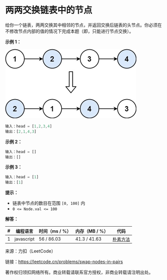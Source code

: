 # 两两交换链表中的节点

给你一个链表，两两交换其中相邻的节点，并返回交换后链表的头节点。你必须在不修改节点内部的值的情况下完成本题（即，只能进行节点交换）。

**示例 1：**

![示例1](./eg1.jpg)

``` javascript
输入：head = [1,2,3,4]
输出：[2,1,4,3]
```

**示例 2：**

``` javascript
输入：head = []
输出：[]
```

**示例 3：**

``` javascript
输入：head = [1]
输出：[1]
```

**提示：**

- 链表中节点的数目在范围 `[0, 100]` 内
- `0 <= Node.val <= 100`

**解答：**

**#**|**编程语言**|**时间（ms / %）**|**内存（MB / %）**|**代码**
--|--|--|--|--
1|javascript|56 / 86.03|41.3 / 41.63|[朴素方法](./javascript/ac_v1.js)

来源：力扣（LeetCode）

链接：https://leetcode.cn/problems/swap-nodes-in-pairs

著作权归领扣网络所有。商业转载请联系官方授权，非商业转载请注明出处。
